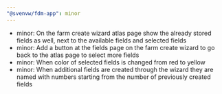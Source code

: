 ```yaml
---
"@svenvw/fdm-app": minor
---
```


- minor: On the farm create wizard atlas page show the already stored fields as well, next to the available fields and selected fields
- minor: Add a button at the fields page on the farm create wizard to go back to the atlas page to select more fields
- minor: When color of selected fields is changed from red to yellow
- minor: When additional fields are created through the wizard they are named with numbers starting from the number of previously created fields